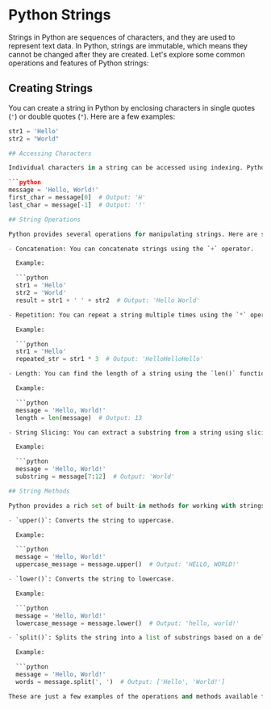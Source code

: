 # Python Strings

Strings in Python are sequences of characters, and they are used to represent text data. In Python, strings are immutable, which means they cannot be changed after they are created. Let's explore some common operations and features of Python strings:

## Creating Strings

You can create a string in Python by enclosing characters in single quotes (`'`) or double quotes (`"`). Here are a few examples:

```python
str1 = 'Hello'
str2 = "World"

## Accessing Characters

Individual characters in a string can be accessed using indexing. Python uses zero-based indexing, so the first character is at index 0. Here's an example:

```python
message = 'Hello, World!'
first_char = message[0]  # Output: 'H'
last_char = message[-1]  # Output: '!'

## String Operations

Python provides several operations for manipulating strings. Here are some commonly used operations:

- Concatenation: You can concatenate strings using the `+` operator.

  Example:

  ```python
  str1 = 'Hello'
  str2 = 'World'
  result = str1 + ' ' + str2  # Output: 'Hello World'

- Repetition: You can repeat a string multiple times using the `*` operator.

  Example:

  ```python
  str1 = 'Hello'
  repeated_str = str1 * 3  # Output: 'HelloHelloHello'

- Length: You can find the length of a string using the `len()` function.

  Example:

  ```python
  message = 'Hello, World!'
  length = len(message)  # Output: 13

- String Slicing: You can extract a substring from a string using slicing.

  Example:

  ```python
  message = 'Hello, World!'
  substring = message[7:12]  # Output: 'World'

## String Methods

Python provides a rich set of built-in methods for working with strings. Here are a few commonly used methods:

- `upper()`: Converts the string to uppercase.

  Example:

  ```python
  message = 'Hello, World!'
  uppercase_message = message.upper()  # Output: 'HELLO, WORLD!'

- `lower()`: Converts the string to lowercase.

  Example:

  ```python
  message = 'Hello, World!'
  lowercase_message = message.lower()  # Output: 'hello, world!'

- `split()`: Splits the string into a list of substrings based on a delimiter.

  Example:

  ```python
  message = 'Hello, World!'
  words = message.split(', ')  # Output: ['Hello', 'World!']

These are just a few examples of the operations and methods available for working with strings in Python. Strings are a versatile and powerful data type in Python, and they are extensively used in various applications.

